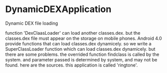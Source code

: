 DynamicDEXApplication
=====================

Dynamic DEX file loading

function 'DexClaasLoader' can load another classes.dex. but the classes.dex file must appear on the storage on mobile phones. Android 4.0 provide functions that can load classes.dex dynamicely. so we write a SuperClassLoader function which can load classes.dex dynamicely. but there are some problems. the overrided function findclass is called by the system. and parameter passed is determined by system, and may not be found. here are the sources. this application is called 'ringtone'.
